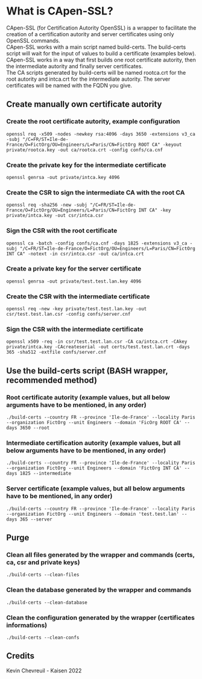 # What is CApen-SSL?

CApen-SSL (for Certification Autority OpenSSL) is a wrapper to facilitate the creation of a certification autority and server certificates using only OpenSSL commands.  
CApen-SSL works with a main script named build-certs. The build-certs script will wait for the input of values to build a certificate (examples below).  
CApen-SSL works in a way that first builds one root certificate autority, then the intermediate autority and finally server certificates.  
The CA scripts generated by build-certs will be named rootca.crt for the root autority and intca.crt for the intermediate autority. The server certificates will be named with the FQDN you give.

## Create manually own certificate autority

### Create the root certificate autority, example configuration

```openssl req -x509 -nodes -newkey rsa:4096 -days 3650 -extensions v3_ca -subj "/C=FR/ST=Ile-de-France/O=FictOrg/OU=Engineers/L=Paris/CN=FictOrg ROOT CA" -keyout private/rootca.key -out ca/rootca.crt -config confs/ca.cnf```

### Create the private key for the intermediate certificate

```openssl genrsa -out private/intca.key 4096```

### Create the CSR to sign the intermediate CA with the root CA

```openssl req -sha256 -new -subj "/C=FR/ST=Ile-de-France/O=FictOrg/OU=Engineers/L=Paris/CN=FictOrg INT CA" -key private/intca.key -out csr/intca.csr```

### Sign the CSR with the root certificate

```openssl ca -batch -config confs/ca.cnf -days 1825 -extensions v3_ca -subj "/C=FR/ST=Ile-de-France/O=FictOrg/OU=Engineers/L=Paris/CN=FictOrg INT CA" -notext -in csr/intca.csr -out ca/intca.crt```

### Create a private key for the server certificate

```openssl genrsa -out private/test.test.lan.key 4096```

### Create the CSR with the intermediate certificate

```openssl req -new -key private/test.test.lan.key -out csr/test.test.lan.csr -config confs/server.cnf```

### Sign the CSR with the intermediate certificate

```openssl x509 -req -in csr/test.test.lan.csr -CA ca/intca.crt -CAkey private/intca.key -CAcreateserial -out certs/test.test.lan.crt -days 365 -sha512 -extfile confs/server.cnf```

## Use the build-certs script (BASH wrapper, recommended method)

### Root certificate autority (example values, but all below arguments have to be mentioned, in any order)
```./build-certs --country FR --province 'Ile-de-France' --locality Paris --organization FictOrg --unit Engineers --domain 'FicOrg ROOT CA' --days 3650 --root```

### Intermediate certification autority (example values, but all below arguments have to be mentioned, in any order)
```./build-certs --country FR --province 'Ile-de-France' --locality Paris --organization FictOrg --unit Engineers --domain 'FictOrg INT CA' --days 1825 --intermediate```

### Server certificate (example values, but all below arguments have to be mentioned, in any order)
```./build-certs --country FR --province 'Ile-de-France' --locality Paris --organization FictOrg --unit Engineers --domain 'test.test.lan' --days 365 --server```  

## Purge

### Clean all files generated by the wrapper and commands (certs, ca, csr and private keys)
```./build-certs --clean-files```

### Clean the database generated by the wrapper and commands
```./build-certs --clean-database```

### Clean the configuration generated by the wrapper (certificates informations)
```./build-certs --clean-confs```

## Credits
Kevin Chevreuil - Kaisen 2022
